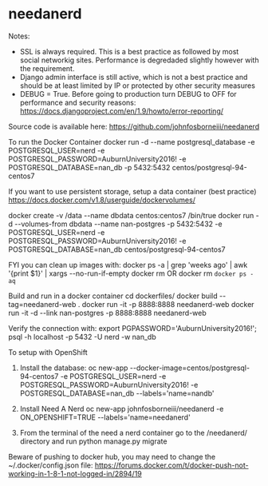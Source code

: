 # needanerd

Notes:
- SSL is always required. This is a best practice as followed by most social networkig sites.  Performance is degredaded slightly however with the requirement.
- Django admin interface is still active, which is not a best practice and should be at least limited by IP or protected by other security measures
- DEBUG = True. Before going to production turn DEBUG to OFF for performance and security reasons: https://docs.djangoproject.com/en/1.9/howto/error-reporting/

Source code is available here: https://github.com/johnfosborneiii/needanerd

To run the Docker Container
docker run -d --name postgresql_database -e POSTGRESQL_USER=nerd -e POSTGRESQL_PASSWORD=AuburnUniversity2016! -e POSTGRESQL_DATABASE=nan_db -p 5432:5432 centos/postgresql-94-centos7

If you want to use persistent storage, setup a data container (best practice)
https://docs.docker.com/v1.8/userguide/dockervolumes/

docker create -v /data --name dbdata centos:centos7 /bin/true
docker run -d --volumes-from dbdata --name nan-postgres -p 5432:5432  -e POSTGRESQL_USER=nerd -e POSTGRESQL_PASSWORD=AuburnUniversity2016! -e POSTGRESQL_DATABASE=nan_db  centos/postgresql-94-centos7

FYI you can clean up images with:
docker ps -a | grep 'weeks ago' | awk '{print $1}' | xargs --no-run-if-empty docker rm
OR
docker rm `docker ps -aq`

Build and run in a docker container
cd dockerfiles/
docker build --tag=needanerd-web .
docker run -it -p 8888:8888 needanerd-web
docker run -it -d --link nan-postgres -p 8888:8888 needanerd-web

Verify the connection with:
export PGPASSWORD='AuburnUniversity2016!'; psql -h localhost -p 5432 -U nerd -w nan_db

To setup with OpenShift
1. Install the database:
oc new-app --docker-image=centos/postgresql-94-centos7 -e POSTGRESQL_USER=nerd -e POSTGRESQL_PASSWORD=AuburnUniversity2016! -e POSTGRESQL_DATABASE=nan_db --labels='name=nandb'

2. Install Need A Nerd
oc new-app johnfosborneiii/needanerd -e ON_OPENSHIFT=TRUE --labels='name=needanerd'

3. From the terminal of the need a nerd container go to the /needanerd/ directory and run
python manage.py migrate

Beware of pushing to docker hub, you may need to change the ~/.docker/config.json file:
https://forums.docker.com/t/docker-push-not-working-in-1-8-1-not-logged-in/2894/19

